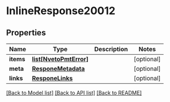 # InlineResponse20012

## Properties
Name | Type | Description | Notes
------------ | ------------- | ------------- | -------------
**items** | [**list[NvetoPmtError]**](NvetoPmtError.md) |  | [optional] 
**meta** | [**ResponeMetadata**](ResponeMetadata.md) |  | [optional] 
**links** | [**ResponeLinks**](ResponeLinks.md) |  | [optional] 

[[Back to Model list]](../README.md#documentation-for-models) [[Back to API list]](../README.md#documentation-for-api-endpoints) [[Back to README]](../README.md)



